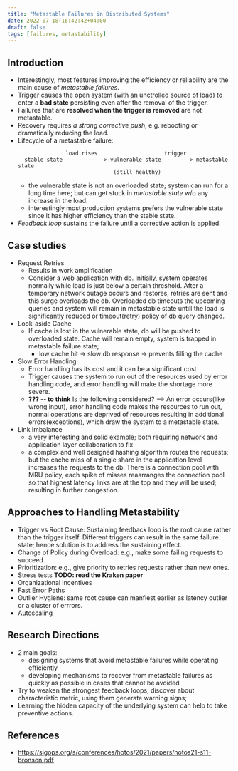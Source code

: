 ```yaml
---
title: "Metastable Failures in Distributed Systems"
date: 2022-07-18T16:42:42+04:00
draft: false
tags: [failures, metastability]
---
```

## Introduction
- Interestingly, most features improving the efficiency or reliability are the main cause of *metastable failures*.
- Trigger causes the open system (with an unctrolled source of load) to enter a **bad state** persisting even after the removal of the trigger.
- Failures that are **resolved when the trigger is removed** are not metastable.
- Recovery requires *a strong corrective push*, e.g. rebooting or dramatically reducing the load.
- Lifecycle of a metastable failure:
  ```
                 load rises                     trigger
    stable state ------------> vulnerable state --------> metastable state
                                (still healthy)
  ```
  - the vulnerable state is not an overloaded state; system can run for a long time here; but can get stuck in *metastable state* w/o any increase in the load.
  - interestingly most production systems prefers the vulnerable state since it has higher efficiency than the stable state.
- *Feedback loop* sustains the failure until a corrective action is applied.
## Case studies
- Request Retries
  - Results in work amplification
  - Consider a web application with db. Initially, system operates normally while load is just below a certain threshold. After a temporary network outage occurs and restores, retries are sent and this surge overloads the db. Overloaded db timeouts the upcoming queries and system will remain in metastable state untill the load is significantly reduced or timeout(retry) policy of db query changed.
- Look-aside Cache
  - If cache is lost in the vulnerable state, db will be pushed to overloaded state. Cache will remain empty, system is trapped in metastable failure state; 
    - low cache hit -> slow db response -> prevents filling the cache
- Slow Error Handling
  - Error handling has its cost and it can be a significant cost
  - Trigger causes the system to run out of the resources used by error handling code, and error handling will make the shortage more severe. 
  - **??? -- to think** Is the following considered? --> An error occurs(like wrong input), error handling code makes the resources to run out, normal operations are deprived of resources resulting in additional errors(exceptions), which draw the system to a metastable state.
- Link Imbalance
  - a very interesting and solid example; both requiring network and application layer collaboration to fix
  - a complex and well designed hashing algorithm routes the requests; but the cache miss of a single shard in the application level increases the requests to the db. There is a connection pool with MRU policy, each spike of misses reaarranges the connection pool so that highest latency links are at the top and they will be used; resulting in further congestion. 

## Approaches to Handling Metastability
- Trigger vs Root Cause: Sustaining feedback loop is the root cause rather than the trigger itself. Different triggers can result in the same failure state; hence solution is to address the sustaining effect.
- Change of Policy during Overload: e.g., make some failing requests to succeed.
- Prioritization: e.g., give priority to retries requests rather than new ones.
- Stress tests **TODO: read the Kraken paper** 
- Organizational incentives
- Fast Error Paths
- Outlier Hygiene: same root cause can manfiest earlier as latency outlier or a cluster of errrors.
- Autoscaling

## Research Directions
- 2 main goals:
  - designing systems that avoid metastable failures while operating efficiently
  - developing mechanisms to recover from metastable failures as quickly as possible in cases that cannot be avoided
- Try to weaken the strongest feedback loops, discover about characteristic metric, using them generate warning signs;
- Learning the hidden capacity of the underlying system can help to take preventive actions.

## References
- https://sigops.org/s/conferences/hotos/2021/papers/hotos21-s11-bronson.pdf